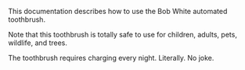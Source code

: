 This documentation describes how to use the Bob White automated toothbrush.

Note that this toothbrush is totally safe to use for children, adults, pets, wildlife, and trees.

The toothbrush requires charging every night. Literally. No joke.
